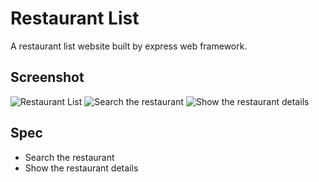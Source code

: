 # Restaurant List
A restaurant list website built by express web framework.

## Screenshot
![Restaurant List](img/screenshot-index.jpg)
![Search the restaurant](img/screenshot-search.jpg)
![Show the restaurant details](img/screenshot-show.jpg)

## Spec
- Search the restaurant
- Show the restaurant details